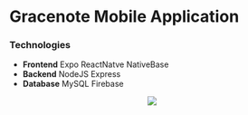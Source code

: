 # Gracenote Mobile Application
### Technologies
  - **Frontend** Expo ReactNatve NativeBase
  - **Backend** NodeJS Express
  - **Database** MySQL Firebase
<p align="center">
<img src="https://user-images.githubusercontent.com/54892411/159155449-47549c57-20a1-4727-a0a3-0be6af2d4cff.png">
</p>
